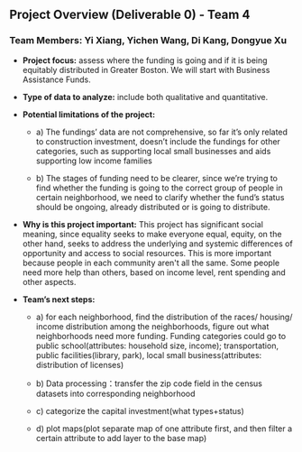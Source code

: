 ## Project Overview (Deliverable 0) - Team 4
### Team Members: Yi Xiang, Yichen Wang, Di Kang, Dongyue Xu

- **Project focus:** assess where the funding is going and if it is being equitably distributed in Greater Boston. We will start with Business Assistance Funds. 
- **Type of data to analyze:** include both qualitative and quantitative. 

- **Potential limitations of the project:** 
   
   * a) The fundings’ data are not comprehensive, so far it’s only related to construction investment, doesn’t include the fundings for other categories, such as supporting local small businesses and aids supporting low income families

   * b) The stages of funding need to be clearer, since we’re trying to find whether the funding is going to the correct group of people in certain neighborhood, we need to clarify whether the fund’s status should be ongoing, already distributed or is going to distribute. 
   
- **Why is this project important:**
This project has significant social meaning, since equality seeks to make everyone equal, equity, on the other hand, seeks to address the underlying and systemic differences of opportunity and access to social resources. This is more important because people in each community aren't all the same. Some people need more help than others, based on income level, rent spending and other aspects.

- **Team’s next steps:**

   * a) for each neighborhood, find the distribution of the races/ housing/ income distribution among the neighborhoods, figure out what neighborhoods need more funding.        Funding categories could go to public school(attributes: household size, income); 
     transportation, public facilities(library, park), 
     local small business(attributes: distribution of licenses)
     
   * b) Data processing：transfer the zip code field in the census datasets into corresponding neighborhood
   
   * c) categorize the capital investment(what types+status)
   
   * d) plot maps(plot separate map of one attribute first, and then filter a certain attribute to add layer to the base map)
   




